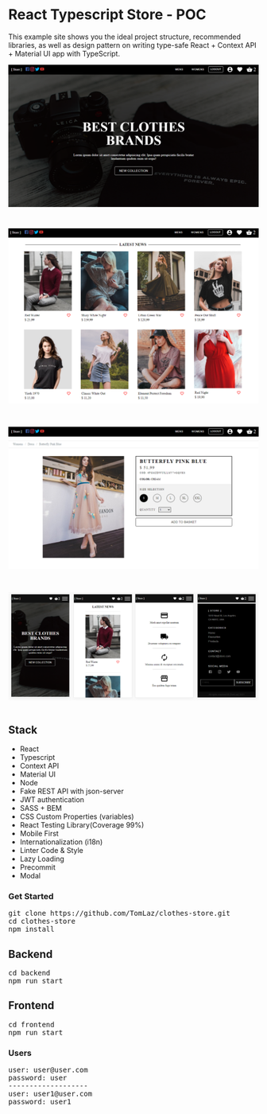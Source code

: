 <h1>React Typescript Store - POC</h1>
<p>This example site shows you the ideal project structure, recommended libraries, as well as design pattern on writing type-safe React + Context API + Material UI app with TypeScript.</p>

![alt text](https://github.com/TomLaz/clothes-store/blob/master/public/example_home.png)
<h1 />

![alt text](https://github.com/TomLaz/clothes-store/blob/master/public/example_home_latest_news.png)
<h1 />

![alt text](https://github.com/TomLaz/clothes-store/blob/master/public/example_add_product.png)
<h1 />

![alt text](https://github.com/TomLaz/clothes-store/blob/master/public/mobile_home.png)
<h1 />

<h2>Stack</h2>
<ul>
<li>React</li>
<li>Typescript</li>
<li>Context API</li>
<li>Material UI</li>
<li>Node</li>
<li>Fake REST API with json-server</li>
<li>JWT authentication</li>
<li>SASS + BEM</li>
<li>CSS Custom Properties (variables)</li>
<li>React Testing Library(Coverage 99%)</li>
<li>Mobile First</li>
<li>Internationalization (i18n)</li>
<li>Linter Code & Style</li>
<li>Lazy Loading</li>
<li>Precommit</li>
<li>Modal</li>
</ul>

<h3>Get Started</h3>
<pre>
git clone https://github.com/TomLaz/clothes-store.git
cd clothes-store
npm install</pre>

<h2>Backend</h2>
<pre>
cd backend
npm run start</pre>

<h2>Frontend</h2>
<pre>
cd frontend
npm run start</pre>

<h3>Users</h3>
<pre>
user: user@user.com
password: user
-------------------
user: user1@user.com
password: user1
</pre>